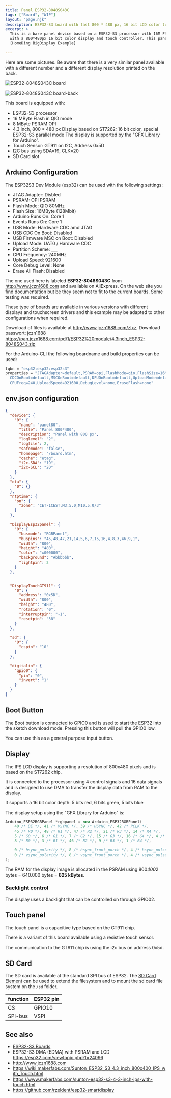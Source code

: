 ```yaml
---
title: Panel ESP32-8048S043C
tags: ["Board", "WIP"]
layout: "page.njk"
description: ESP32-S3 board with fast 800 * 480 px, 16 bit LCD color touch display
excerpt: >
  This is a bare panel device based on a ESP32-S3 processor with 16M Flash and 8M PSRAM Memory in combination
  with a 800*480px 16 bit color display and touch controller. This panel is supported by the
  [HomeDing BigDisplay Example]

---
```


Here are some pictures. Be aware that there is a very similar panel available with a different
number and a different display resolution printed on the back.

![ESP32-8048S043C board](panel-8048S043.jpg)

![ESP32-8048S043C board-back](panel-8048S043back.jpg)

This board is equipped with:

* ESP32-S3 processor
* 16 MByte Flash in QIO mode
* 8 MByte PSRAM OPI
* 4.3 inch, 800 * 480 px Display based on ST7262: 16 bit color, special ESP32-S3 parallel mode
  The display is supported by the "GFX Library for Arduino".
* Touch Sensor: GT911 on I2C, Address 0x5D
* I2C bus using SDA=19, CLK=20
* SD Card slot

## Arduino Configuration

The ESP32S3 Dev Module (esp32) can be used with the following settings:

* JTAG Adapter: Disbled
* PSRAM: OPI PSRAM
* Flash Mode: QIO 80MHz
* Flash Size: 16MByte (128Mbit)
* Arduino Runs On: Core 1
* Events Runs On: Core 1
* USB Mode: Hardware CDC amd JTAG
* USB CDC On Boot: Disabled
* USB Firmware MSC on Boot: Disabled
* Upload Mode: UAT0 / Hardware CDC
* Partition Scheme: ___
* CPU Frequency: 240MHz
* Upload Speed: 921600
* Core Debug Level: None
* Erase All Flash: Disabled

The one used here is labeled **ESP32-8048S043C** from <http://www.jczn1688.com> and available
on AliExpress. On the web site you find documentation but be they seem not to fit to the current boards. Some testing was required.

These type of boards are available in various versions with different displays and touchscreen
drivers and this example may be adapted to other configurations when required.

Download of files is available at <http://www.jczn1688.com/zlxz>, Download passwort: jczn1688  
<https://pan.jczn1688.com/pd/1/ESP32%20module/4.3inch_ESP32-8048S043.zip>

For the Arduino-CLI the following boardname and build properties can be used:

```bash
fqbn = "esp32:esp32:esp32s3"
properties = "JTAGAdapter=default,PSRAM=opi,FlashMode=qio,FlashSize=16M,LoopCore=1,EventsCore=1,USBMode=hwcdc,
  CDCOnBoot=default,MSCOnBoot=default,DFUOnBoot=default,UploadMode=default,PartitionScheme=fatflash,
  CPUFreq=240,UploadSpeed=921600,DebugLevel=none,EraseFlash=none"
```


## env.json configuration

```json
{
  "device": {
    "0": {
      "name": "panel80",
      "title": "Panel 800*480",
      "description": "Panel with 800 px",
      "loglevel": "2",
      "logfile": 2,
      "safemode": "false",
      "homepage": "/board.htm",
      "cache": "etag",
      "i2c-SDA": "19",
      "i2c-SCL": "20"
    }
  },
  "ota": {
    "0": {}
  },
  "ntptime": {
    "on": {
      "zone": "CET-1CEST,M3.5.0,M10.5.0/3"
    }
  },

  "DisplayEsp32panel": {
    "0": {
      "busmode": "RGBPanel",
      "buspins": "45,48,47,21,14,5,6,7,15,16,4,8,3,46,9,1",
      "width": "800",
      "height": "480",
      "color": "x000000",
      "background": "#bbbbbb",
      "lightpin": 2
    }
  },


  "DisplayTouchGT911": {
    "0": {
      "address": "0x5D",
      "width": "800",
      "height": "480",
      "rotation": "0",
      "interruptpin": "-1",
      "resetpin": "38"
    }
  },

  "sd": {
    "0": {
      "cspin": "10"
    }
  },

  "digitalin": {
    "gpio0": {
      "pin": "0",
      "invert": "1"
    }
  }
}
```


## Boot Button

The Boot button is connected to GPIO0 and is used to start the ESP32 into the sketch download mode.
Pressing this button will pull the GPIO0 low.

You can use this as a general purpose input button.


## Display

The IPS LCD display is supporting a resolution of 800x480 pixels and is based on the ST7262 chip.  

It is connected to the processor using 4 control signals and 16 data signals and is designed to
use DMA to transfer the display data from RAM to the display.

It supports a 16 bit color depth: 5 bits red, 6 bits green, 5 bits blue

The display setup using the "GFX Library for Arduino" is:

```cpp
Arduino_ESP32RGBPanel *rgbpanel = new Arduino_ESP32RGBPanel(
    40 /* DE */, 41 /* VSYNC */, 39 /* HSYNC */, 42 /* PCLK */,
    45 /* R0 */, 48 /* R1 */, 47 /* R2 */, 21 /* R3 */, 14 /* R4 */,
    5 /* G0 */, 6 /* G1 */, 7 /* G2 */, 15 /* G3 */, 16 /* G4 */, 4 /* G5 */,
    8 /* B0 */, 3 /* B1 */, 46 /* B2 */, 9 /* B3 */, 1 /* B4 */,

    0 /* hsync_polarity */, 8 /* hsync_front_porch */, 4 /* hsync_pulse_width */, 8 /* hsync_back_porch */,
    0 /* vsync_polarity */, 8 /* vsync_front_porch */, 4 /* vsync_pulse_width */, 8 /* vsync_back_porch */
);
```

The RAM for the display image is allocated in the PSRAM using 800*400*2 bytes = 640.000 bytes = **625 kBytes**.


### Backlight control

The display uses a backlight that can be controlled on through GPIO02.


## Touch panel

The touch panel is a capacitive type based on the GT911 chip.

There is a variant of this board available using a resistive touch sensor.

The communication to the GT911 chip is using the i2c bus on address 0x5d.


## SD Card

The SD card is available at the standard SPI bus of ESP32. The
[SD Card Element](/elements/sd.md) can be used to extend the filesystem
and to mount the sd card file system on the `/sd` folder.

| function | ESP32 pin |
| -------- | --------- |
| CS       | GPIO10    |
| SPI-bus  | VSPI      |


## See also

* [ESP32-S3 Boards](/boards/esp32s3/index.md)
* ESP32-S3 DMA (EDMA) with PSRAM and LCD  <https://esp32.com/viewtopic.php?t=24096>
* <http://www.jczn1688.com>
* <https://wiki.makerfabs.com/Sunton_ESP32_S3_4.3_inch_800x400_IPS_with_Touch.html>
* <https://www.makerfabs.com/sunton-esp32-s3-4-3-inch-ips-with-touch.html>
* <https://github.com/rzeldent/esp32-smartdisplay>
